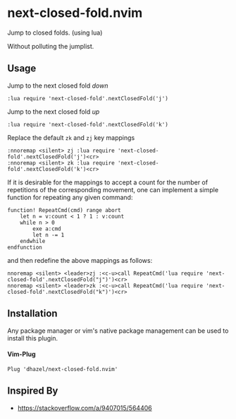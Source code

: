 next-closed-fold.nvim
=====================

Jump to closed folds. (using lua)

Without polluting the jumplist.


Usage
-----

Jump to the next closed fold *down*

    :lua require 'next-closed-fold'.nextClosedFold('j')

Jump to the next closed fold *up*

    :lua require 'next-closed-fold'.nextClosedFold('k')

Replace the default `zk` and `zj` key mappings

    :nnoremap <silent> zj :lua require 'next-closed-fold'.nextClosedFold('j')<cr>
    :nnoremap <silent> zk :lua require 'next-closed-fold'.nextClosedFold('k')<cr>

If it is desirable for the mappings to accept a count for the number of repetitions
of the corresponding movement, one can implement a simple function for repeating
any given command:

    function! RepeatCmd(cmd) range abort
        let n = v:count < 1 ? 1 : v:count
        while n > 0
            exe a:cmd
            let n -= 1
        endwhile
    endfunction

and then redefine the above mappings as follows:

    nnoremap <silent> <leader>zj :<c-u>call RepeatCmd('lua require 'next-closed-fold'.nextClosedFold("j")')<cr>
    nnoremap <silent> <leader>zk :<c-u>call RepeatCmd('lua require 'next-closed-fold'.nextClosedFold("k")')<cr>

Installation
------------

Any package manager or vim's native package management can be used to install
this plugin.

#### Vim-Plug

```vim
Plug 'dhazel/next-closed-fold.nvim'
```

Inspired By
-----------

  * https://stackoverflow.com/a/9407015/564406
